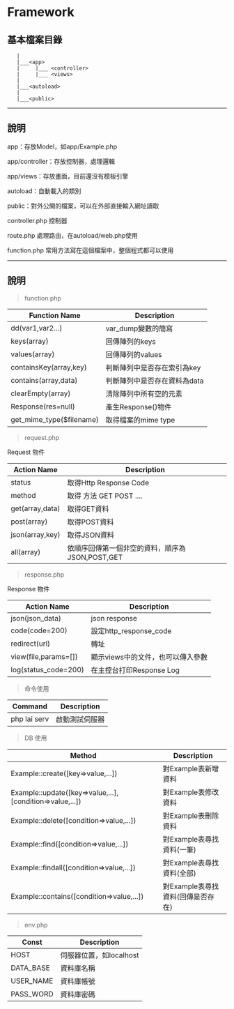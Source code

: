 # Framework
## 基本檔案目錄
```
   |
   |___<app>
   |     |___ <controller>
   |     |___ <views>
   |
   |___<autoload>
   |
   |___<public>
```
---
## 說明
app：存放Model，如app/Example.php

app/controller：存放控制器，處理邏輯

app/views：存放畫面，目前還沒有模板引擎

autoload：自動載入的類別

public：對外公開的檔案，可以在外部直接輸入網址讀取

controller.php 控制器

route.php 處理路由，在autoload/web.php使用

function.php 常用方法寫在這個檔案中，整個程式都可以使用

---

## 說明

> function.php

Function Name           | Description
--------------|------
dd(var1,var2...)          | var_dump變數的簡寫
keys(array)               | 回傳陣列的keys
values(array)             | 回傳陣列的values
containsKey(array,key)    | 判斷陣列中是否存在索引為key
contains(array,data)      | 判斷陣列中是否存在資料為data
clearEmpty(array)         | 清除陣列中所有空的元素
Response(res=null)        | 產生Response()物件
get_mime_type($filename)  | 取得檔案的mime type

> request.php

Request 物件

Action Name              | Description
--------------|------
status                    | 取得Http Response Code
method                    | 取得 方法 GET POST ....
get(array,data)           | 取得GET資料
post(array)               | 取得POST資料
json(array,key)           | 取得JSON資料
all(array)                | 依順序回傳第一個非空的資料，順序為JSON,POST,GET

> response.php

Response 物件

Action Name              | Description
--------------|------
json(json_data)           | json response
code(code=200)            | 設定http_response_code
redirect(url)             | 轉址
view(file,params=[])      | 顯示views中的文件，也可以傳入參數
log(status_code=200)      | 在主控台打印Response Log

> 命令使用

Command                  | Description
--------------|------
php lai serv           | 啟動測試伺服器

> DB 使用

Method           | Description
--------------|------
Example::create([key=>value,...])  | 對Example表新增資料
Example::update([key=>value,...],[condition=>value,...])  | 對Example表修改資料
Example::delete([condition=>value,...])  | 對Example表刪除資料
Example::find([condition=>value,...])  | 對Example表尋找資料(一筆)
Example::findall([condition=>value,...])  | 對Example表尋找資料(全部)
Example::contains([condition=>value,...])  | 對Example表尋找資料(回傳是否存在)

> env.php

Const           | Description
--------------|------
HOST | 伺服器位置，如localhost
DATA_BASE | 資料庫名稱
USER_NAME | 資料庫帳號
PASS_WORD | 資料庫密碼

